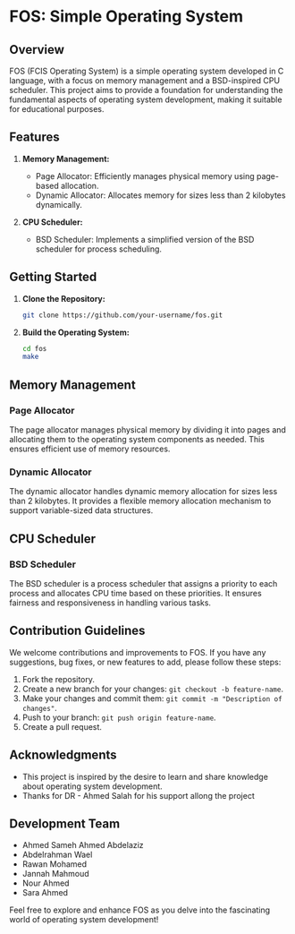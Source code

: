 # FOS: Simple Operating System

## Overview
FOS (FCIS Operating System) is a simple operating system developed in C language, with a focus on memory management and a BSD-inspired CPU scheduler. This project aims to provide a foundation for understanding the fundamental aspects of operating system development, making it suitable for educational purposes.

## Features
1. **Memory Management:**
   - Page Allocator: Efficiently manages physical memory using page-based allocation.
   - Dynamic Allocator: Allocates memory for sizes less than 2 kilobytes dynamically.

2. **CPU Scheduler:**
   - BSD Scheduler: Implements a simplified version of the BSD scheduler for process scheduling.
   


## Getting Started
1. **Clone the Repository:**
   ```bash
   git clone https://github.com/your-username/fos.git
   ```

2. **Build the Operating System:**
   ```bash
   cd fos
   make
   ```


## Memory Management

### Page Allocator
The page allocator manages physical memory by dividing it into pages and allocating them to the operating system components as needed. This ensures efficient use of memory resources.

### Dynamic Allocator
The dynamic allocator handles dynamic memory allocation for sizes less than 2 kilobytes. It provides a flexible memory allocation mechanism to support variable-sized data structures.

## CPU Scheduler

### BSD Scheduler
The BSD scheduler is a process scheduler that assigns a priority to each process and allocates CPU time based on these priorities. It ensures fairness and responsiveness in handling various tasks.

## Contribution Guidelines
We welcome contributions and improvements to FOS. If you have any suggestions, bug fixes, or new features to add, please follow these steps:
1. Fork the repository.
2. Create a new branch for your changes: `git checkout -b feature-name`.
3. Make your changes and commit them: `git commit -m "Description of changes"`.
4. Push to your branch: `git push origin feature-name`.
5. Create a pull request.

## Acknowledgments
- This project is inspired by the desire to learn and share knowledge about operating system development.
- Thanks for DR - Ahmed Salah for his support allong the project

## Development Team 
- Ahmed Sameh Ahmed Abdelaziz
- Abdelrahman Wael
- Rawan Mohamed
- Jannah Mahmoud
- Nour Ahmed
- Sara Ahmed 

Feel free to explore and enhance FOS as you delve into the fascinating world of operating system development!
